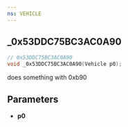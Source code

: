 ```yaml
---
ns: VEHICLE
---
```

## _0x53DDC75BC3AC0A90

```c
// 0x53DDC75BC3AC0A90
void _0x53DDC75BC3AC0A90(Vehicle p0);
```

does something with 0xb90

## Parameters
* **p0**

